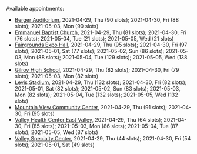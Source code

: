 Available appointments:

* [Berger Auditorium](https://schedulecare.sccgov.org/mychartprd/SignupAndSchedule/EmbeddedSchedule?id=132694&vt=1277&dept=101064003), 2021-04-29, Thu (90 slots); 2021-04-30, Fri (88 slots); 2021-05-03, Mon (90 slots)
* [Emmanuel Baptist Church](https://schedulecare.sccgov.org/mychartprd/SignupAndSchedule/EmbeddedSchedule?id=132871&vt=1277&dept=101064006), 2021-04-29, Thu (81 slots); 2021-04-30, Fri (76 slots); 2021-05-04, Tue (21 slots); 2021-05-05, Wed (21 slots)
* [Fairgrounds Expo Hall](https://schedulecare.sccgov.org/mychartprd/SignupAndSchedule/EmbeddedSchedule?id=132726&vt=1277&dept=101064002), 2021-04-29, Thu (95 slots); 2021-04-30, Fri (97 slots); 2021-05-01, Sat (77 slots); 2021-05-02, Sun (86 slots); 2021-05-03, Mon (88 slots); 2021-05-04, Tue (129 slots); 2021-05-05, Wed (138 slots)
* [Gilroy High School](https://schedulecare.sccgov.org/mychartprd/SignupAndSchedule/EmbeddedSchedule?id=132980&vt=1277&dept=101064008), 2021-04-29, Thu (82 slots); 2021-04-30, Fri (79 slots); 2021-05-03, Mon (82 slots)
* [Levis Stadium](https://schedulecare.sccgov.org/mychartprd/SignupAndSchedule/EmbeddedSchedule?id=132723&vt=1277&dept=101064004), 2021-04-29, Thu (132 slots); 2021-04-30, Fri (82 slots); 2021-05-01, Sat (82 slots); 2021-05-02, Sun (83 slots); 2021-05-03, Mon (82 slots); 2021-05-04, Tue (132 slots); 2021-05-05, Wed (132 slots)
* [Mountain View Community Center](https://schedulecare.sccgov.org/mychartprd/SignupAndSchedule/EmbeddedSchedule?id=132472&vt=1277&dept=101064001), 2021-04-29, Thu (91 slots); 2021-04-30, Fri (95 slots)
* [Valley Health Center East Valley](https://schedulecare.sccgov.org/mychartprd/SignupAndSchedule/EmbeddedSchedule?id=132268&vt=1277&dept=101064007), 2021-04-29, Thu (64 slots); 2021-04-30, Fri (85 slots); 2021-05-03, Mon (86 slots); 2021-05-04, Tue (87 slots); 2021-05-05, Wed (87 slots)
* [Valley Specialty Center](https://schedulecare.sccgov.org/mychartprd/SignupAndSchedule/EmbeddedSchedule?id=132277&vt=1277&dept=101001072), 2021-04-29, Thu (44 slots); 2021-04-30, Fri (54 slots); 2021-05-01, Sat (49 slots)
